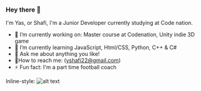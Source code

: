 

<!--
**y-shafi/y-shafi** is a ✨ _special_ ✨ repository because its `README.md` (this file) appears on your GitHub profile.
-->
### Hey there 👋

I'm Yas, or Shafi, I'm a Junior Developer currently studying at Code nation.

- 🔭 I’m currently working on: Master course at Codenation, Unity indie 3D game
- 🌱 I’m currently learning JavaScript, Html/CSS, Python, C++ & C#
- 💬 Ask me about anything you like!
- 💬How to reach me: (yshafi22@gmail.com)
- ⚡ Fun fact: I'm a part time football coach

Inline-style: 
![alt text](https://d6f6d0kpz0gyr.cloudfront.net/uploads/images-archive/Blog/Gifs/coding.gif?mtime=20200914144127&focal=none "Logo Title Text 1")